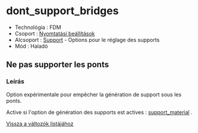 # dont\_support\_bridges

* Technológia : FDM
* Csoport : [Nyomtatási beállítások](../../../konfig/print_settings)
* Alcsoport : [Support](../../beallitasok/print_settings.md#support) - Options pour le réglage des supports
* Mód : Haladó

## Ne pas supporter les ponts

### Leírás

Option expérimentale pour empêcher la génération de support sous les ponts.

Active si l'option de génération des supports est actives : [support\_material](support_material.md) .

[Vissza a változók listájához](../../variable_list)

